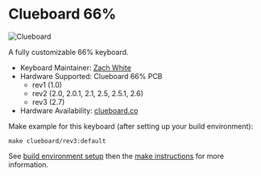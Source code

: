 # Clueboard 66%

![Clueboard](https://static1.squarespace.com/static/55c13bdee4b099be5dcb82eb/t/5867eeaad2b857fd0d196f4b/1494021396651/IMGP4201.jpg?format=1500w)

A fully customizable 66% keyboard.

* Keyboard Maintainer: [Zach White](https://github.com/skullydazed)
* Hardware Supported: Clueboard 66% PCB
  * rev1 (1.0)
  * rev2 (2.0, 2.0.1, 2.1, 2.5, 2.5.1, 2.6)
  * rev3 (2.7)
* Hardware Availability: [clueboard.co](https://clueboard.co/)

Make example for this keyboard (after setting up your build environment):

    make clueboard/rev3:default

See [build environment setup](https://docs.qmk.fm/build_environment_setup.html) then the [make instructions](https://docs.qmk.fm/make_instructions.html) for more information.
